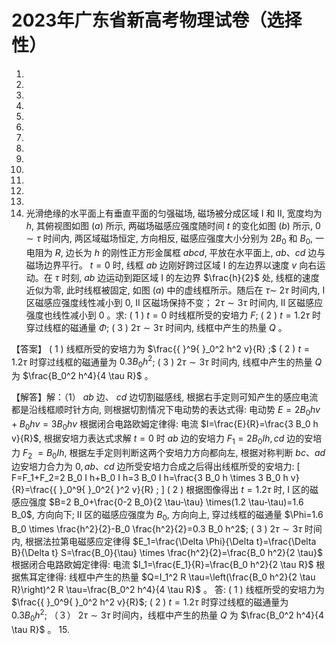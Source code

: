 # 2023年广东省新高考物理试卷（选择性）
1. 
2. 
3. 
4. 
5. 
6. 
7. 
8. 
9. 
10. 
11. 
12. 
13. 
14. 光滑绝缘的水平面上有垂直平面的匀强磁场, 磁场被分成区域 I 和 II, 宽度均为 $h$, 其俯视图如图 $(a)$ 所示, 两磁场磁感应强度随时间 $t$ 的变化如图 $(b)$ 所示, $0 \sim \tau$ 时间内, 两区域磁场恒定, 方向相反, 磁感应强度大小分别为 $2 B_0$ 和 $B_0$, 一电阻为 $R$, 边长为 $h$ 的刚性正方形金属框 $a b c d$, 平放在水平面上, $a b 、 c d$ 边与磁场边界平行。 $t=0$ 时, 线框 $a b$ 边刚好跨过区域 I 的左边界以速度 $v$ 向右运动。在 $\tau$ 时刻, $a b$ 边运动到距区域 I 的左边界 $\frac{h}{2}$ 处, 线框的速度近似为零, 此时线框被固定, 如图 $(a)$ 中的虚线框所示。随后在 $\tau \sim$ $2 \tau$ 时间内, I 区磁感应强度线性减小到 0, II 区磁场保持不变； $2 \tau \sim 3 \tau$ 时间内, II 区磁感应强度也线性减小到 0 。求:
( 1 ) $t=0$ 时线框所受的安培力 $F$;
( 2 ) $t=1.2 \tau$ 时穿过线框的磁通量 $\Phi$;
( 3 ) $2 \tau \sim 3 \tau$ 时间内, 线框中产生的热量 $Q$ 。

【答案】 ( 1 ) 线框所受的安培力为 $\frac{{ }^9{ }_0^2 h^2 v}{R} ;$
( 2 ) $t=1.2 \tau$ 时穿过线框的磁通量为 $0.3 B_0 h^2$;
( 3 ) $2 \tau \sim 3 \tau$ 时间内, 线框中产生的热量 $Q$ 为 $\frac{B_0^2 h^4}{4 \tau R}$ 。

【解答】解：（1） $a b$ 边、 $c d$ 边切割磁感线, 根据右手定则可知产生的感应电流都是沿线框顺时针方向, 则根据切割情况下电动势的表达式得: 电动势 $E=2 B_0 h v+B_0 h v=3 B_0 h v$
根据闭合电路欧姆定律得: 电流 $I=\frac{E}{R}=\frac{3 B_0 h v}{R}$, 根据安培力表达式求解 $t=0$ 时 $a b$ 边的安培力 $F_1=2 B_0 I h, c d$ 边的安培力 $F_2$ $=B_0 I h$, 根据左手定则判断这两个安培力方向都向左, 根据对称判断 $b c 、 a d$ 边安培力合力为 $0, a b 、 c d$ 边所受安培力合成之后得出线框所受的安培力:
\[
F=F_1+F_2=2 B_0 I h+B_0 I h=3 B_0 I h=\frac{3 B_0 h \times 3 B_0 h v}{R}=\frac{{ }_0^9{ }_0^2{ }^2 v}{R} ;
\]
( 2 ) 根据图像得出 $t=1.2 \tau$ 时, I 区的磁感应强度 $B=2 B_0+\frac{0-2 B_0}{2 \tau-\tau} \times(1.2 \tau-\tau)=1.6 B_0$, 方向向下; II 区的磁感应强度为 $B_0$, 方向向上, 穿过线框的磁通量 $\Phi=1.6 B_0 \times \frac{h^2}{2}-B_0 \frac{h^2}{2}=0.3 B_0 h^2$;
( 3 ) $2 \tau \sim 3 \tau$ 时间内, 根据法拉第电磁感应定律得 $E_1=\frac{\Delta \Phi}{\Delta t}=\frac{\Delta B}{\Delta t} S=\frac{B_0}{\tau} \times \frac{h^2}{2}=\frac{B_0 h^2}{2 \tau}$
根据闭合电路欧姆定律得: 电流 $I_1=\frac{E_1}{R}=\frac{B_0 h^2}{2 \tau R}$
根据焦耳定律得: 线框中产生的热量 $Q=I_1^2 R \tau=\left(\frac{B_0 h^2}{2 \tau R}\right)^2 R \tau=\frac{B_0^2 h^4}{4 \tau R}$ 。
答: ( 1 ) 线框所受的安培力为 $\frac{{ }_0^9{ }_0^2 h^2 v}{R}$;
( 2 ) $t=1.2 \tau$ 时穿过线框的磁通量为 $0.3 B_0 h^2$;
（３） $2 \tau \sim 3 \tau$ 时间内，线框中产生的热量 $Q$ 为 $\frac{B_0^2 h^4}{4 \tau R}$ 。
15. 

